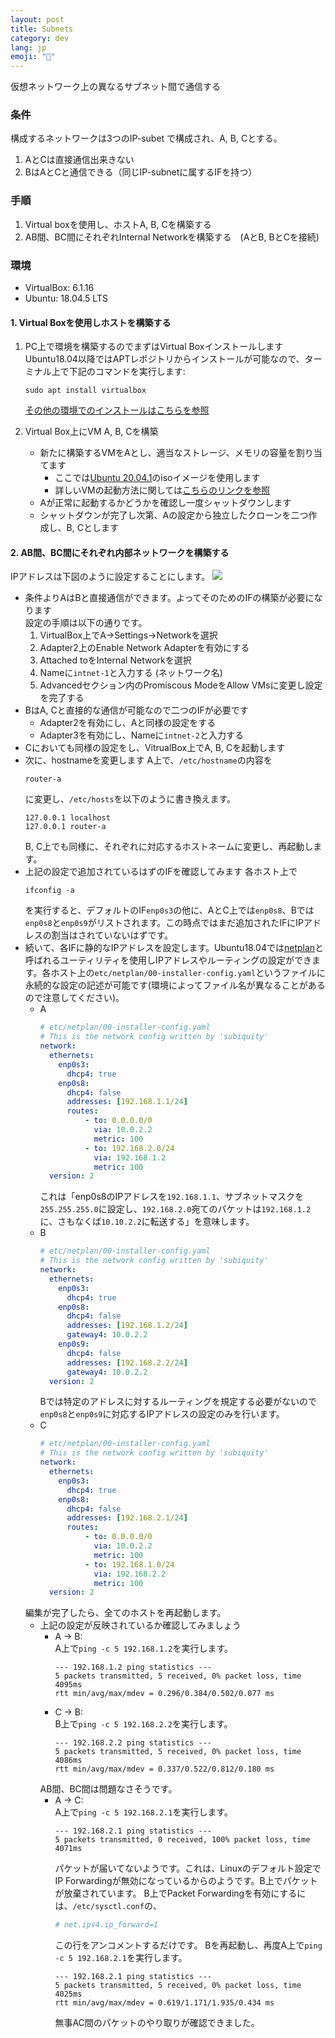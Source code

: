 ```yaml
---
layout: post
title: Subnets
category: dev
lang: jp
emoji: "🦌"
---
```


仮想ネットワーク上の異なるサブネット間で通信する
### 条件
構成するネットワークは3つのIP-subet で構成され、A, B, Cとする。 
  1. AとCは直接通信出来きない
  1. BはAとCと通信できる（同じIP-subnetに属するIFを持つ） 

### 手順
1. Virtual boxを使用し、ホストA, B, Cを構築する
2. AB間、BC間にそれぞれInternal Networkを構築する　(AとB, BとCを接続)

### 環境
- VirtualBox: 6.1.16
- Ubuntu: 18.04.5 LTS

#### 1. Virtual Boxを使用しホストを構築する
1. PC上で環境を構築するのでまずはVirtual Boxインストールします 
    Ubuntu18.04以降ではAPTレポジトリからインストールが可能なので、ターミナル上で下記のコマンドを実行します:
    ``` shell
    sudo apt install virtualbox
    ```
    [その他の環境でのインストールはこちらを参照][installingvirtualbox]

2. Virtual Box上にVM A, B, Cを構築
    - 新たに構築するVMをAとし、適当なストレージ、メモリの容量を割り当てます
       - ここでは[Ubuntu 20.04.1][ubuntu20]のisoイメージを使用します 
       - 詳しいVMの起動方法に関しては[こちらのリンクを参照][createvms]
    - Aが正常に起動するかどうかを確認し一度シャットダウンします
    - シャットダウンが完了し次第、Aの設定から独立したクローンを二つ作成し、B, Cとします

#### 2. AB間、BC間にそれぞれ内部ネットワークを構築する
IPアドレスは下図のように設定することにします。
![](/assets/images/subnets.png)

- 条件よりAはBと直接通信ができます。よってそのためのIFの構築が必要になります  
  設定の手順は以下の通りです。
     1. VirtualBox上でA→Settings→Networkを選択  
     1. Adapter2上のEnable Network Adapterを有効にする  
     1. Attached toをInternal Networkを選択  
     1. Nameに`intnet-1`と入力する (ネットワーク名)
     1. Advancedセクション内のPromiscous ModeをAllow VMsに変更し設定を完了する
- BはA, Cと直接的な通信が可能なので二つのIFが必要です  
     - Adapter2を有効にし、Aと同様の設定をする
     - Adapter3を有効にし、Nameに`intnet-2`と入力する
- Cにおいても同様の設定をし、VitrualBox上でA, B, Cを起動します
- 次に、hostnameを変更します
    A上で、`/etc/hostname`の内容を  
    ```
    router-a
    ```
    に変更し、`/etc/hosts`を以下のように書き換えます。
    ```
    127.0.0.1 localhost
    127.0.0.1 router-a
    ```
    B, C上でも同様に、それぞれに対応するホストネームに変更し、再起動します。
- 上記の設定で追加されているはずのIFを確認してみます
    各ホスト上で
    ``` shell
    ifconfig -a
    ```
    を実行すると、デフォルトのIF`enp0s3`の他に、AとC上では`enp0s8`、Bでは`enp0s8`と`enp0s9`がリストされます。この時点ではまだ追加されたIFにIPアドレスの割当はされていないはずです。
- 続いて、各IFに静的なIPアドレスを設定します。Ubuntu18.04では[netplan]と呼ばれるユーティリティを使用しIPアドレスやルーティングの設定ができます。各ホスト上の`etc/netplan/00-installer-config.yaml`というファイルに永続的な設定の記述が可能です(環境によってファイル名が異なることがあるので注意してください)。
    + A
      ```yaml
      # etc/netplan/00-installer-config.yaml
      # This is the network config written by 'subiquity'
      network:
        ethernets:
          enp0s3:
            dhcp4: true
          enp0s8:
            dhcp4: false
            addresses: [192.168.1.1/24]
            routes: 
                - to: 0.0.0.0/0 
                  via: 10.0.2.2
                  metric: 100
                - to: 192.168.2.0/24
                  via: 192.168.1.2
                  metric: 100
        version: 2
      ```
      これは「enp0s8のIPアドレスを`192.168.1.1`、サブネットマスクを`255.255.255.0`に設定し、`192.168.2.0`宛てのパケットは`192.168.1.2`に、さもなくば`10.10.2.2`に転送する」を意味します。
    + B
      ```yaml
      # etc/netplan/00-installer-config.yaml
      # This is the network config written by 'subiquity'
      network:
        ethernets:
          enp0s3:
            dhcp4: true
          enp0s8:
            dhcp4: false
            addresses: [192.168.1.2/24]
            gateway4: 10.0.2.2
          enp0s9:
            dhcp4: false
            addresses: [192.168.2.2/24]
            gateway4: 10.0.2.2
        version: 2
      ```
      Bでは特定のアドレスに対するルーティングを規定する必要がないので`enp0s8`と`enp0s9`に対応するIPアドレスの設定のみを行います。
    + C
      ```yaml
      # etc/netplan/00-installer-config.yaml
      # This is the network config written by 'subiquity'
      network:
        ethernets:
          enp0s3:
            dhcp4: true
          enp0s8:
            dhcp4: false
            addresses: [192.168.2.1/24]
            routes: 
                - to: 0.0.0.0/0 
                  via: 10.0.2.2
                  metric: 100
                - to: 192.168.1.0/24
                  via: 192.168.2.2
                  metric: 100
        version: 2
      ```
    編集が完了したら、全てのホストを再起動します。
  - 上記の設定が反映されているか確認してみましょう
    + A → B:  
    A上で`ping -c 5 192.168.1.2`を実行します。
      ```
      --- 192.168.1.2 ping statistics ---
      5 packets transmitted, 5 received, 0% packet loss, time 4095ms
      rtt min/avg/max/mdev = 0.296/0.384/0.502/0.077 ms
      ```
    + C → B:  
    B上で`ping -c 5 192.168.2.2`を実行します。
      ```
      --- 192.168.2.2 ping statistics ---
      5 packets transmitted, 5 received, 0% packet loss, time 4086ms
      rtt min/avg/max/mdev = 0.337/0.522/0.812/0.180 ms
      ```
    AB間、BC間は問題なさそうです。
    + A → C:  
    A上で`ping -c 5 192.168.2.1`を実行します。
      ```
      --- 192.168.2.1 ping statistics ---
      5 packets transmitted, 0 received, 100% packet loss, time 4071ms
      ```
      パケットが届いてないようです。これは、Linuxのデフォルト設定でIP Forwardingが無効になっているからのようです。B上でパケットが放棄されています。
      B上でPacket Forwardingを有効にするには、`/etc/sysctl.conf`の、
        ```conf
        # net.ipv4.ip_forward=1
        ```
      この行をアンコメントするだけです。
      Bを再起動し、再度A上で`ping -c 5 192.168.2.1`を実行します。
      ```
      --- 192.168.2.1 ping statistics ---
      5 packets transmitted, 5 received, 0% packet loss, time 4025ms
      rtt min/avg/max/mdev = 0.619/1.171/1.935/0.434 ms
      ```
      無事AC間のパケットのやり取りが確認できました。

[installingvirtualbox]: https://www.oracle.com/jp/virtualization/technologies/virtualbox/downloads.html
[createvms]: https://www.linuxmania.jp/virtualbox_01.html
[ubuntu20]: https://releases.ubuntu.com/20.04/ubuntu-20.04.1-live-server-amd64.iso
[netplan]: https://netplan.io/
